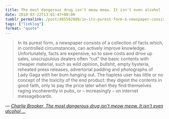 ```yaml
---
title: The most dangerous drug isn't meow meow. It isn't even alcohol ...
date: 2010-03-22T13:01:47+00:00
tumblr_permalink: /post/465582009/in-its-purest-form-a-newspaper-consists-of-a
tags: ["linklog"]
format: "quote"
---
```


> In its purest form, a newspaper consists of a collection of facts which, in controlled circumstances, can actively improve knowledge. Unfortunately, facts are expensive, so to save costs and drive up sales, unscrupulous dealers often &ldquo;cut&rdquo; the basic contents with cheaper material, such as wild opinion, bullshit, empty hysteria, reheated press releases, advertorial padding and photographs of Lady Gaga with her bum hanging out. The hapless user has little or no concept of the toxicity of the end product: they digest the contents in good faith, only to pay the price later when they find themselves raging incoherently in pubs, or – increasingly – on internet messageboards.

— <cite>[Charlie Brooker, _The most dangerous drug isn't meow meow. It isn't even alcohol ..._](https://www.theguardian.com/commentisfree/2010/mar/22/charlie-brooker-newspapers-dangerous-drug)</cite>
